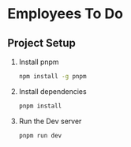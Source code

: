 # Employees To Do

## Project Setup

1. Install pnpm
   ```bash
   npm install -g pnpm
   ```
2. Install dependencies
   ```bash
   pnpm install
   ```
3. Run the Dev server
   ```bash
   pnpm run dev
   ```
